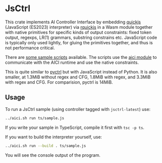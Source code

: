 # JsCtrl

This crate implements AI Controller Interface by embedding 
[quickjs](https://bellard.org/quickjs/) (JavaScript (ES2023) interpreter)
via [rquickjs](https://github.com/DelSkayn/rquickjs)
in a Wasm module together with native
primitives for specific kinds of output constraints:
fixed token output, regexps, LR(1) grammars, substring constrains etc.
JavaScript code is typically only used lightly, for gluing the primitives together,
and thus is not performance critical.

There are [some sample scripts](ts/) available.
The scripts use the [aici module](ts/aici.ts) to communicate with the AICI runtime
and use the native constraints.

This is quite similar to [pyctrl](../pyctrl/README.md) but with JavaScript instead of Python.
It is also smaller, at 1.3MiB without regex and CFG, 1.8MiB with regex, and 3.3MiB with regex and CFG.
For comparision, pyctrl is 14MiB.

## Usage

To run a JsCtrl sample (using controller tagged with `jsctrl-latest`) use:

```bash
../aici.sh run ts/sample.js
```

If you write your sample in TypeScript, compile it first with `tsc -p ts`.

If you want to build the interpreter yourself, use:

```bash
../aici.sh run --build . ts/sample.js
```

You will see the console output of the program.

